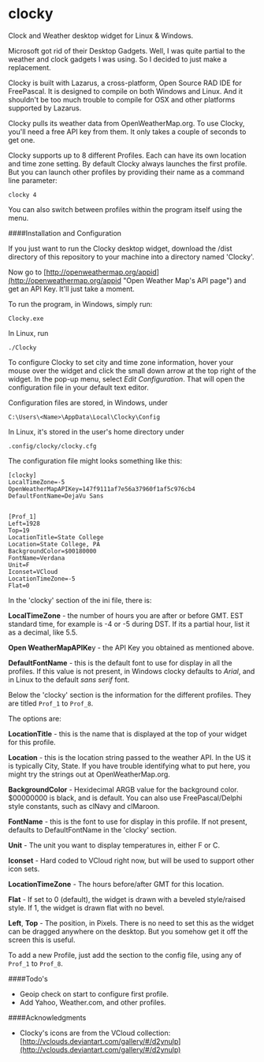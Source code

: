 clocky
======

Clock and Weather desktop widget for Linux &amp; Windows.


Microsoft got rid of their Desktop Gadgets.  Well, I was quite partial to the weather and clock gadgets I was using.  So I decided to just make a replacement.

Clocky is built with Lazarus, a cross-platform, Open Source RAD IDE for FreePascal.  It is designed to compile on both Windows and Linux.  And it shouldn't be too much trouble to compile for OSX and other platforms supported by Lazarus.

Clocky pulls its weather data from OpenWeatherMap.org.  To use Clocky, you'll need a free API key from them.  It only takes a couple of seconds to get one.

Clocky supports up to 8 different Profiles.  Each can have its own location and time zone setting.  By default Clocky always launches the first profile.  But you can launch other profiles by providing their name as a command line parameter:

    clocky 4

You can also switch between profiles within the program itself using the menu.


####Installation and Configuration

If you just want to run the Clocky desktop widget, download the /dist directory of this repository to your machine into a directory named 'Clocky'.

Now go to [http://openweathermap.org/appid](http://openweathermap.org/appid "Open Weather Map's API page") and get an API Key.  It'll just take a moment.

To run the program, in Windows, simply run:

    Clocky.exe

In Linux, run


    ./Clocky

To configure Clocky to set city and time zone information, hover your mouse over the widget and click the small down arrow at the top right of the widget.  In the pop-up menu, select *Edit Configuration*.  That will open the configuration file in your default text editor.

Configuration files are stored, in Windows, under

    C:\Users\<Name>\AppData\Local\Clocky\Config

In Linux, it's stored in the user's home directory under

	.config/clocky/clocky.cfg 

The configuration file might looks something like this:

	[clocky]
	LocalTimeZone=-5
	OpenWeatherMapAPIKey=147f9111af7e56a37960f1af5c976cb4
    DefaultFontName=DejaVu Sans


	[Prof_1]
	Left=1928
	Top=19
	LocationTitle=State College
	Location=State College, PA
	BackgroundColor=$00180000
	FontName=Verdana
	Unit=F
	Iconset=VCloud
	LocationTimeZone=-5
	Flat=0

In the 'clocky' section of the ini file, there is:

**LocalTimeZone** - the number of hours you are after or before GMT.  EST standard time, for example is -4 or -5 during DST.  If its a partial hour, list it as a decimal, like 5.5.

**Open WeatherMapAPIKe**y - the API Key you obtained as mentioned above.

**DefaultFontName** - this is the default font to use for display in all the profiles.  If this value is not present, in Windows clocky defaults to *Arial*, and in Linux to the default *sans serif* font.

Below the 'clocky' section is the information for the different profiles.  They are titled `Prof_1` to `Prof_8`.   

The options are:

**LocationTitle** - this is the name that is displayed at the top of your widget for this profile.

**Location** - this is the location string passed to the weather API.  In the US it is typically City, State.  If you have trouble identifying what to put here, you might try the strings out at OpenWeatherMap.org.

**BackgroundColor** - Hexidecimal ARGB value for the background color.  $00000000 is black, and is default.  You can also use FreePascal/Delphi style constants, such as clNavy and clMaroon.

**FontName** - this is the font to use for display in this profile.  If not present, defaults to DefaultFontName in the 'clocky' section.

**Unit** - The unit you want to display temperatures in, either F or C.

**Iconset** - Hard coded to VCloud right now, but will be used to support other icon sets.

**LocationTimeZone** - The hours before/after GMT for this location.

**Flat** - If set to 0 (default), the widget is drawn with a beveled style/raised style.  If 1, the widget is drawn flat with no bevel.

**Left**, **Top** - The position, in Pixels.  There is no need to set this as the widget can be dragged anywhere on the desktop.  But you somehow get it off the screen this is useful.

To add a new Profile, just add the section to the config file, using any of `Prof_1` to `Prof_8`.


####Todo's
- Geoip check on start to configure first profile.
- Add Yahoo, Weather.com, and other profiles.


####Acknowledgments
 - Clocky's icons are from the VCloud collection: [http://vclouds.deviantart.com/gallery/#/d2ynulp](http://vclouds.deviantart.com/gallery/#/d2ynulp)